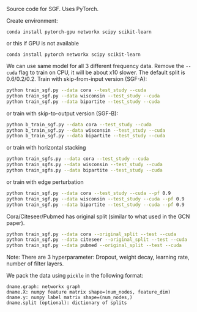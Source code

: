 Source code for SGF. Uses PyTorch.

Create environment:
```
conda install pytorch-gpu networkx scipy scikit-learn
```
or this if GPU is not available
```
conda install pytorch networkx scipy scikit-learn
```

We can use same model for all 3 different frequency data. Remove the `--cuda` flag to train on CPU, it will be about x10 slower. The default split is 0.6/0.2/0.2. Train with skip-from-input version (SGF-A):
```bash
python train_sgf.py --data cora --test_study --cuda
python train_sgf.py --data wisconsin --test_study --cuda
python train_sgf.py --data bipartite --test_study --cuda
```
or train with skip-to-output version (SGF-B):
```bash
python b_train_sgf.py --data cora --test_study --cuda
python b_train_sgf.py --data wisconsin --test_study --cuda
python b_train_sgf.py --data bipartite --test_study --cuda
```
or train with horizontal stacking
```bash
python train_sgfs.py --data cora --test_study --cuda
python train_sgfs.py --data wisconsin --test_study --cuda
python train_sgfs.py --data bipartite --test_study --cuda
```
or train with edge perturbation
```bash
python train_sgf.py --data cora --test_study --cuda --pf 0.9
python train_sgf.py --data wisconsin --test_study --cuda --pf 0.9
python train_sgf.py --data bipartite --test_study --cuda --pf 0.9
```


Cora/Citeseer/Pubmed has original split (similar to what used in the GCN paper).
```bash
python train_sgf.py --data cora --original_split --test --cuda
python train_sgf.py --data citeseer --original_split --test --cuda
python train_sgf.py --data pubmed --original_split --test --cuda
```

Note: There are 3 hyperparameter: Dropout, weight decay, learning rate, number of filter layers.

We pack the data using `pickle` in the following format:
```
dname.graph: networkx graph
dname.X: numpy feature matrix shape=(num_nodes, feature_dim)
dname.y: numpy label matrix shape=(num_nodes,)
dname.split (optional): dictionary of splits
```
